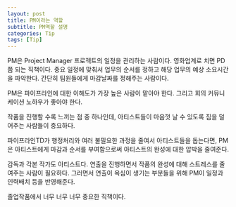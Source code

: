 ```yaml
---
layout: post
title: PM이라는 역할
subtitle: PM역할 설명
categories: Tip
tags: [Tip]
---
```


PM은 Project Manager 프로젝트의 일정을 관리하는 사람이다.
영화업계로 치면 PD쯤 되는 직책이다.
중요 일정에 맞춰서 업무의 순서를 정하고 해당 업무의 예상 소요시간을 파악한다.
간단히 팀원들에게 마감날짜를 정해주는 사람이다.

PM은 파이프라인에 대한 이해도가 가장 높은 사람이 맡아야 한다.
그리고 회의 커뮤니케이션 노하우가 좋아야 한다.

작품을 진행할 수록 느끼는 점 중 하나인데,
아티스트들이 마음껏 날 수 있도록 짐을 덜어주는 사람들이 중요하다.

파이프라인TD가 행정처리와 여러 불필요한 과정을 줄여서 아티스트들을 돕는다면,
PM은 아티스트에게 마감과 순서를 부여함으로써 아티스트의 완성에 대한 압박을 줄여준다.

감독과 각본 작가도 아티스트다.
연출을 진행하면서 작품의 완성에 대해 스트레스를 줄여주는 사람이 필요하다.
그러면서 연출이 욕심이 생기는 부분들을 위해 PM이 일정과 인력배치 등을 반영해준다.

졸업작품에서 너무 너무 너무 중요한 직책이다.
